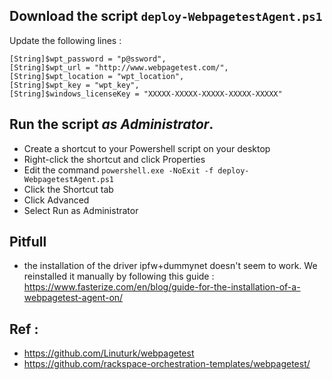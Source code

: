 ## Download the script `deploy-WebpagetestAgent.ps1`

Update the following lines :

```powersheel
[String]$wpt_password = "p@ssword",
[String]$wpt_url = "http://www.webpagetest.com/",
[String]$wpt_location = "wpt_location",
[String]$wpt_key = "wpt_key",
[String]$windows_licenseKey = "XXXXX-XXXXX-XXXXX-XXXXX-XXXXX"
```

## Run the script *as Administrator*.

- Create a shortcut to your Powershell script on your desktop
- Right-click the shortcut and click Properties
- Edit the command `powershell.exe -NoExit -f deploy-WebpagetestAgent.ps1`
- Click the Shortcut tab
- Click Advanced
- Select Run as Administrator

## Pitfull
- the installation of the driver ipfw+dummynet doesn't seem to work. We reinstalled it manually by following this guide : https://www.fasterize.com/en/blog/guide-for-the-installation-of-a-webpagetest-agent-on/

## Ref :
- https://github.com/Linuturk/webpagetest
- https://github.com/rackspace-orchestration-templates/webpagetest/
